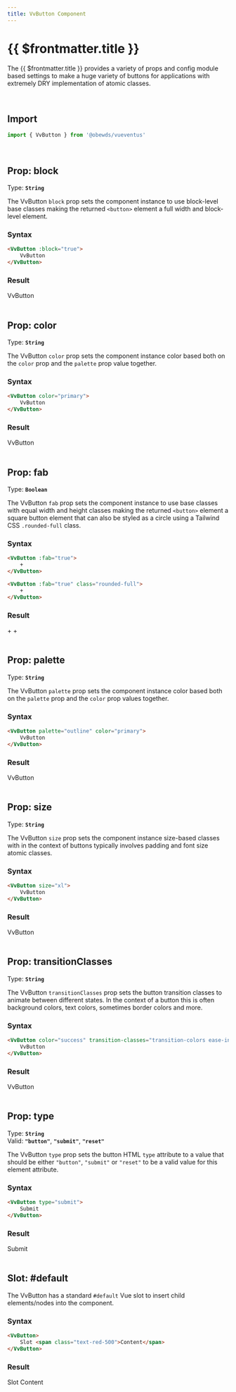 ```yaml
---
title: VvButton Component
---
```


<script setup>
    import { VvButton } from '../../../src/index'
</script>



# {{ $frontmatter.title }}

The {{ $frontmatter.title }} provides a variety of props and config module based settings to make a huge variety of buttons for applications with extremely DRY implementation of atomic classes.

<br>



## Import

```javascript
import { VvButton } from '@obewds/vueventus'
```

<br>



## Prop: block

Type: **`String`**

The VvButton `block` prop sets the component instance to use block-level base classes making the returned `<button>` element a full width and block-level element.

### Syntax

```html
<VvButton :block="true">
    VvButton
</VvButton>
```

### Result

<div class="w-full py-4">
    <VvButton :block="true">
        VvButton
    </VvButton>
</div>

<br>



## Prop: color

Type: **`String`**

The VvButton `color` prop sets the component instance color based both on the `color` prop and the `palette` prop value together.

### Syntax

```html
<VvButton color="primary">
    VvButton
</VvButton>
```

### Result

<div class="w-full py-4">
    <VvButton color="primary">
        VvButton
    </VvButton>
</div>

<br>



## Prop: fab

Type: **`Boolean`**

The VvButton `fab` prop sets the component instance to use base classes with equal width and height classes making the returned `<button>` element a square button element that can also be styled as a circle using a Tailwind CSS `.rounded-full` class.

### Syntax

```html
<VvButton :fab="true">
    +
</VvButton>

<VvButton :fab="true" class="rounded-full">
    +
</VvButton>
```

### Result

<div class="w-full py-4">
    <VvButton :fab="true">
        +
    </VvButton>
    <VvButton :fab="true" class="rounded-full">
        +
    </VvButton>
</div>

<br>



## Prop: palette

Type: **`String`**

The VvButton `palette` prop sets the component instance color based both on the `palette` prop and the `color` prop values together.

### Syntax

```html
<VvButton palette="outline" color="primary">
    VvButton
</VvButton>
```

### Result

<div class="w-full py-4">
    <VvButton palette="outline" color="primary" class="border-solid">
        VvButton
    </VvButton>
</div>

<br>



## Prop: size

Type: **`String`**

The VvButton `size` prop sets the component instance size-based classes with in the context of buttons typically involves padding and font size atomic classes.

### Syntax

```html
<VvButton size="xl">
    VvButton
</VvButton>
```

### Result

<div class="w-full py-4">
    <VvButton size="xl">
        VvButton
    </VvButton>
</div>

<br>



## Prop: transitionClasses

Type: **`String`**

The VvButton `transitionClasses` prop sets the button transition classes to animate between different states. In the context of a button this is often background colors, text colors, sometimes border colors and more.

### Syntax

```html
<VvButton color="success" transition-classes="transition-colors ease-in duration-1000">
    VvButton
</VvButton>
```

### Result

<div class="w-full py-4">
    <VvButton color="success" transition-classes="transition-colors ease-in duration-1000">
        VvButton
    </VvButton>
</div>

<br>



## Prop: type

Type: **`String`**  
Valid: **`"button"`**, **`"submit"`**, **`"reset"`**

The VvButton `type` prop sets the button HTML `type` attribute to a value that should be either `"button"`, `"submit"` or `"reset"` to be a valid value for this element attribute.

### Syntax

```html
<VvButton type="submit">
    Submit
</VvButton>
```

### Result

<div class="w-full py-4">
    <VvButton type="submit">
        Submit
    </VvButton>
</div>

<br>



## Slot: #default

The VvButton has a standard `#default` Vue slot to insert child elements/nodes into the component.

### Syntax

```html
<VvButton>
    Slot <span class="text-red-500">Content</span>
</VvButton>
```

### Result

<div class="w-full py-4">
    <VvButton>
        Slot <span class="text-red-500">Content</span>
    </VvButton>
</div>

<br>
